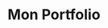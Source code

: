 ---
layout: ../../../layouts/MarkdownPostLayout.astro
title: 'Mon Portfolio'
Date: "2022-07-01"
description: "Mon portfolio, réalisé avec Astro (React) et déployé en CI/CD sur Github"
image:
    url: 'https://docs.astro.build/assets/full-logo-light.png'
    alt: "Le logo complet d'Astro."
tags: ["astro", "CI/CD", "GitHub", "React"]
---